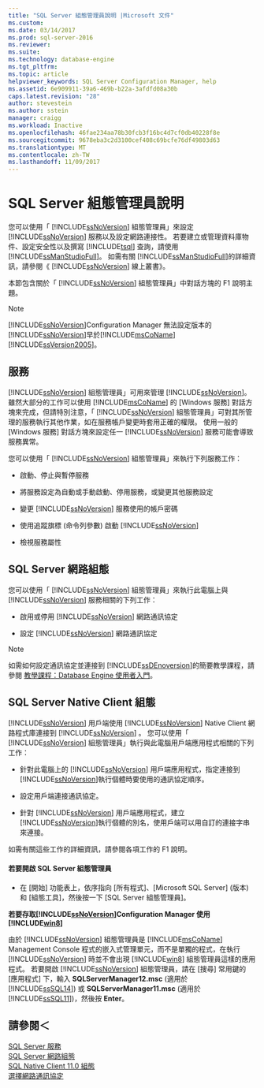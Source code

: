 ```yaml
---
title: "SQL Server 組態管理員說明 |Microsoft 文件"
ms.custom: 
ms.date: 03/14/2017
ms.prod: sql-server-2016
ms.reviewer: 
ms.suite: 
ms.technology: database-engine
ms.tgt_pltfrm: 
ms.topic: article
helpviewer_keywords: SQL Server Configuration Manager, help
ms.assetid: 6e909911-39a6-469b-b22a-3afdfd08a30b
caps.latest.revision: "28"
author: stevestein
ms.author: sstein
manager: craigg
ms.workload: Inactive
ms.openlocfilehash: 46fae234aa78b30fcb3f16bc4d7cf0db40228f8e
ms.sourcegitcommit: 9678eba3c2d3100cef408c69bcfe76df49803d63
ms.translationtype: MT
ms.contentlocale: zh-TW
ms.lasthandoff: 11/09/2017
---
```

# <a name="sql-server-configuration-manager-help"></a>SQL Server 組態管理員說明
  您可以使用「 [!INCLUDE[ssNoVersion](../../includes/ssnoversion-md.md)] 組態管理員」來設定 [!INCLUDE[ssNoVersion](../../includes/ssnoversion-md.md)] 服務以及設定網路連接性。 若要建立或管理資料庫物件、設定安全性以及撰寫 [!INCLUDE[tsql](../../includes/tsql-md.md)] 查詢，請使用 [!INCLUDE[ssManStudioFull](../../includes/ssmanstudiofull-md.md)]。 如需有關 [!INCLUDE[ssManStudioFull](../../includes/ssmanstudiofull-md.md)]的詳細資訊，請參閱《 [!INCLUDE[ssNoVersion](../../includes/ssnoversion-md.md)] 線上叢書》。  
  
 本節包含關於「 [!INCLUDE[ssNoVersion](../../includes/ssnoversion-md.md)] 組態管理員」中對話方塊的 F1 說明主題。  
  
> [!NOTE]  
>  [!INCLUDE[ssNoVersion](../../includes/ssnoversion-md.md)]Configuration Manager 無法設定版本的[!INCLUDE[ssNoVersion](../../includes/ssnoversion-md.md)]早於[!INCLUDE[msCoName](../../includes/msconame-md.md)] [!INCLUDE[ssVersion2005](../../includes/ssversion2005-md.md)]。  
  
## <a name="services"></a>服務  
 [!INCLUDE[ssNoVersion](../../includes/ssnoversion-md.md)] 組態管理員」可用來管理 [!INCLUDE[ssNoVersion](../../includes/ssnoversion-md.md)]。 雖然大部分的工作可以使用 [!INCLUDE[msCoName](../../includes/msconame-md.md)] 的 [Windows 服務] 對話方塊來完成，但請特別注意，「 [!INCLUDE[ssNoVersion](../../includes/ssnoversion-md.md)] 組態管理員」可對其所管理的服務執行其他作業，如在服務帳戶變更時套用正確的權限。 使用一般的 [Windows 服務] 對話方塊來設定任一 [!INCLUDE[ssNoVersion](../../includes/ssnoversion-md.md)] 服務可能會導致服務異常。  
  
 您可以使用「 [!INCLUDE[ssNoVersion](../../includes/ssnoversion-md.md)] 組態管理員」來執行下列服務工作：  
  
-   啟動、停止與暫停服務  
  
-   將服務設定為自動或手動啟動、停用服務，或變更其他服務設定  
  
-   變更 [!INCLUDE[ssNoVersion](../../includes/ssnoversion-md.md)] 服務使用的帳戶密碼  
  
-   使用追蹤旗標 (命令列參數) 啟動 [!INCLUDE[ssNoVersion](../../includes/ssnoversion-md.md)]  
  
-   檢視服務屬性  
  
## <a name="sql-server-network-configuration"></a>SQL Server 網路組態  
 您可以使用「 [!INCLUDE[ssNoVersion](../../includes/ssnoversion-md.md)] 組態管理員」來執行此電腦上與 [!INCLUDE[ssNoVersion](../../includes/ssnoversion-md.md)] 服務相關的下列工作：  
  
-   啟用或停用 [!INCLUDE[ssNoVersion](../../includes/ssnoversion-md.md)] 網路通訊協定  
  
-   設定 [!INCLUDE[ssNoVersion](../../includes/ssnoversion-md.md)] 網路通訊協定  
  
> [!NOTE]  
>  如需如何設定通訊協定並連接到 [!INCLUDE[ssDEnoversion](../../includes/ssdenoversion-md.md)]的簡要教學課程，請參閱 [教學課程：Database Engine 使用者入門](../../relational-databases/tutorial-getting-started-with-the-database-engine.md)。  
  
## <a name="sql-server-native-client-configuration"></a>SQL Server Native Client 組態  
 [!INCLUDE[ssNoVersion](../../includes/ssnoversion-md.md)] 用戶端使用 [!INCLUDE[ssNoVersion](../../includes/ssnoversion-md.md)] Native Client 網路程式庫連接到 [!INCLUDE[ssNoVersion](../../includes/ssnoversion-md.md)] 。 您可以使用「 [!INCLUDE[ssNoVersion](../../includes/ssnoversion-md.md)] 組態管理員」執行與此電腦用戶端應用程式相關的下列工作：  
  
-   針對此電腦上的 [!INCLUDE[ssNoVersion](../../includes/ssnoversion-md.md)] 用戶端應用程式，指定連接到 [!INCLUDE[ssNoVersion](../../includes/ssnoversion-md.md)]執行個體時要使用的通訊協定順序。  
  
-   設定用戶端連接通訊協定。  
  
-   針對 [!INCLUDE[ssNoVersion](../../includes/ssnoversion-md.md)] 用戶端應用程式，建立 [!INCLUDE[ssNoVersion](../../includes/ssnoversion-md.md)]執行個體的別名，使用戶端可以用自訂的連接字串來連接。  
  
 如需有關這些工作的詳細資訊，請參閱各項工作的 F1 說明。  
  
#### <a name="to-open-sql-server-configuration-manager"></a>若要開啟 SQL Server 組態管理員  
  
-   在 [開始] 功能表上，依序指向 [所有程式]、[Microsoft SQL Server] (版本) 和 [組態工具]，然後按一下 [SQL Server 組態管理員]。  
  
  
 **若要存取[!INCLUDE[ssNoVersion](../../includes/ssnoversion-md.md)]Configuration Manager 使用[!INCLUDE[win8](../../includes/win8-md.md)]**  
  
 由於 [!INCLUDE[ssNoVersion](../../includes/ssnoversion-md.md)] 組態管理員是 [!INCLUDE[msCoName](../../includes/msconame-md.md)] Management Console 程式的嵌入式管理單元，而不是單獨的程式，在執行 [!INCLUDE[ssNoVersion](../../includes/ssnoversion-md.md)] 時並不會出現 [!INCLUDE[win8](../../includes/win8-md.md)] 組態管理員這樣的應用程式。 若要開啟 [!INCLUDE[ssNoVersion](../../includes/ssnoversion-md.md)] 組態管理員，請在 [搜尋] 常用鍵的 [應用程式] 下，輸入 **SQLServerManager12.msc** (適用於 [!INCLUDE[ssSQL14](../../includes/sssql14-md.md)]) 或 **SQLServerManager11.msc** (適用於 [!INCLUDE[ssSQL11](../../includes/sssql11-md.md)])，然後按 **Enter**。  
  

## <a name="see-also"></a>請參閱＜  
 [SQL Server 服務](../../tools/configuration-manager/sql-server-services.md)   
 [SQL Server 網路組態](../../tools/configuration-manager/sql-server-network-configuration.md)   
 [SQL Native Client 11.0 組態](../../tools/configuration-manager/sql-native-client-11-0-configuration.md)   
 [選擇網路通訊協定](http://msdn.microsoft.com/library/6565fb7d-b076-4447-be90-e10d0dec359a)  
  
  
